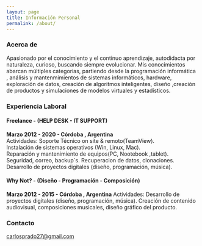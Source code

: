 ```yaml
---
layout: page
title: Información Personal
permalink: /about/
---
```

### Acerca de

<p>Apasionado por el conocimiento y el continuo aprendizaje, autodidacta por naturaleza, curioso, buscando siempre evolucionar.   
Mis conocimientos abarcan múltiples categorias, partiendo desde la programación informática , análisis y mantenmimientos de sistemas informáticos, hardware, exploración de datos, creación de algoritmos inteligentes, diseño ,creación de productos y simulaciones de modelos virtuales y estadísticos.</p>

### Experiencia Laboral

#### Freelance - (HELP DESK - IT SUPPORT) 
**Marzo 2012 - 2020 -  Córdoba , Argentina**   
Actividades: Soporte Técnico on site & remoto(TeamView).   
Instalación de sistemas operativos (Win, Linux, Mac).   
Reparación y mantenimiento de equipos(PC, Nootebook ,tablet).    
Seguridad, correo, backup´s. Recuperacion de datos, clonaciones.  
Desarrollo de proyectos digitales (diseño, programación, música).   

#### Why Not? - (Diseño - Programación - Composición)
**Marzo 2012 - 2015 -  Córdoba , Argentina** 
Actividades: Desarrollo de proyectos digitales (diseño, programación, música). 
Creación de contenido audiovisual, composiciones musicales, diseño gráfico del producto.



### Contacto

[carlosprado27@gmail.com](mailto:carlosprado27@gmail.com)
